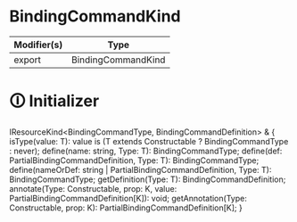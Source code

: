 # BindingCommandKind

| Modifier(s)                            | Type                     |
|----------------------------------------|--------------------------|
| export | BindingCommandKind |

# &#128712; Initializer

IResourceKind<BindingCommandType, BindingCommandDefinition> & {
isType<T>(value: T): value is (T extends Constructable ? BindingCommandType<T> : never);
define<T extends Constructable>(name: string, Type: T): BindingCommandType<T>;
define<T extends Constructable>(def: PartialBindingCommandDefinition, Type: T): BindingCommandType<T>;
define<T extends Constructable>(nameOrDef: string | PartialBindingCommandDefinition, Type: T): BindingCommandType<T>;
getDefinition<T extends Constructable>(Type: T): BindingCommandDefinition<T>;
annotate<K extends keyof PartialBindingCommandDefinition>(Type: Constructable, prop: K, value: PartialBindingCommandDefinition[K]): void;
getAnnotation<K extends keyof PartialBindingCommandDefinition>(Type: Constructable, prop: K): PartialBindingCommandDefinition[K];
}